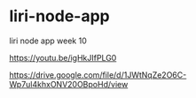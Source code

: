 # liri-node-app
liri node app week 10 

https://youtu.be/igHkJIfPLG0 

https://drive.google.com/file/d/1JWtNqZe2O6C-Wp7ul4khxONV20OBpoHd/view




